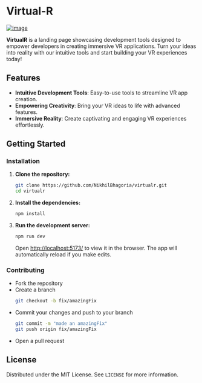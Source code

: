 # Virtual-R

[![image](https://github.com/user-attachments/assets/1a4a1ebe-dcc2-4583-b32d-8319e82ded62)]()

**VirtualR** is a landing page showcasing development tools designed to empower developers in creating immersive VR applications. Turn your ideas into reality with our intuitive tools and start building your VR experiences today!

## Features

- **Intuitive Development Tools**: Easy-to-use tools to streamline VR app creation.
- **Empowering Creativity**: Bring your VR ideas to life with advanced features.
- **Immersive Reality**: Create captivating and engaging VR experiences effortlessly.

## Getting Started

### Installation

1. **Clone the repository:**

   ```bash
   git clone https://github.com/NikhilBhagoria/virtualr.git
   cd virtualr
   ```

2. **Install the dependencies:**

   ```bash
   npm install
   ```

3. **Run the development server:**
   ```bash
   npm run dev
   ```
   Open [http://localhost:5173/](http://localhost:5173) to view it in the browser. The app will automatically reload if you make edits.

### Contributing

- Fork the repository
- Create a branch
  ```bash
  git checkout -b fix/amazingFix
  ```
- Commit your changes and push to your branch
  ```bash
  git commit -m "made an amazingFix"
  git push origin fix/amazingFix
  ```
- Open a pull request

## License

Distributed under the MIT License. See `LICENSE` for more information.
